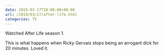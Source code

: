 ```yaml
---
date: 2019-03-17T10:00:00+00:00
url: /2019/03/17/after-life.html
categories: TV
---
```

Watched After Life season 1.

This is what happens when Ricky Gervais stops being an arrogant dick for 20 minutes. Loved it.


